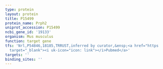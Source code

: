 ```yaml
---
type: protein
layout: protein
title: P15499
protein_name: Prph2
uniprot_accession: P15499
ncbi_gene_id: '19133'
organism: Mus musculus
function: target gene
tfs: 'Nrl,P54846,18185,TRRUST,inferred by curator,&ensp;<a href="https://www.ncbi.nlm.nih.gov/pubmed/?term=20447394%5Buid%5D"
  target="_blank"><i uk-icon="icon: link"></i>Pubmed</a>'
targets: ''
binding_sites: ''
---
```

